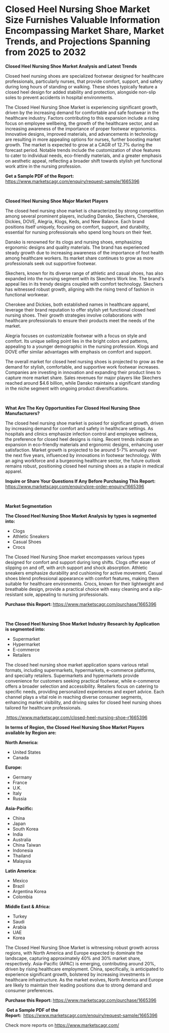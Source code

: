 <p><h1>Closed Heel Nursing Shoe Market Size Furnishes Valuable Information Encompassing Market Share, Market Trends, and Projections Spanning from 2025 to 2032</h1></p><p><strong>Closed Heel Nursing Shoe Market Analysis and Latest Trends</strong></p>
<p><p>Closed heel nursing shoes are specialized footwear designed for healthcare professionals, particularly nurses, that provide comfort, support, and safety during long hours of standing or walking. These shoes typically feature a closed heel design for added stability and protection, alongside non-slip soles to prevent accidents in hospital environments. </p><p>The Closed Heel Nursing Shoe Market is experiencing significant growth, driven by the increasing demand for comfortable and safe footwear in the healthcare industry. Factors contributing to this expansion include a rising focus on employee wellbeing, the growth of the healthcare sector, and an increasing awareness of the importance of proper footwear ergonomics. Innovative designs, improved materials, and advancements in technology are resulting in more appealing options for nurses, further boosting market growth. The market is expected to grow at a CAGR of 12.7% during the forecast period. Notable trends include the customization of shoe features to cater to individual needs, eco-friendly materials, and a greater emphasis on aesthetic appeal, reflecting a broader shift towards stylish yet functional work attire in the nursing profession.</p></p>
<p><strong>Get a Sample PDF of the Report:&nbsp;</strong> <a href="https://www.marketscagr.com/enquiry/request-sample/1665396?utm_campaign=2246&utm_medium=2&utm_source=Github&utm_content=ia&utm_term=09022025&utm_id=closed-heel-nursing-shoe">https://www.marketscagr.com/enquiry/request-sample/1665396</a></p>
<p>&nbsp;</p>
<p><strong>Closed Heel Nursing Shoe Major Market Players</strong></p>
<p><p>The closed heel nursing shoe market is characterized by strong competition among several prominent players, including Dansko, Skechers, Cherokee, Dickies, DOVE, Alegria, Klogs, Keds, and New Balance. Each brand positions itself uniquely, focusing on comfort, support, and durability, essential for nursing professionals who spend long hours on their feet.</p><p>Dansko is renowned for its clogs and nursing shoes, emphasizing ergonomic designs and quality materials. The brand has experienced steady growth due to increasing awareness of the importance of foot health among healthcare workers. Its market share continues to grow as more professionals seek out supportive footwear.</p><p>Skechers, known for its diverse range of athletic and casual shoes, has also expanded into the nursing segment with its Skechers Work line. The brand's appeal lies in its trendy designs coupled with comfort technology. Skechers has witnessed robust growth, aligning with the rising trend of fashion in functional workwear.</p><p>Cherokee and Dickies, both established names in healthcare apparel, leverage their brand reputation to offer stylish yet functional closed heel nursing shoes. Their growth strategies involve collaborations with healthcare professionals to ensure their products meet the needs of the market.</p><p>Alegria focuses on customizable footwear with a focus on style and comfort. Its unique selling point lies in the bright colors and patterns, appealing to a younger demographic in the nursing profession. Klogs and DOVE offer similar advantages with emphasis on comfort and support.</p><p>The overall market for closed heel nursing shoes is projected to grow as the demand for stylish, comfortable, and supportive work footwear increases. Companies are investing in innovation and expanding their product lines to capture more market share. Sales revenues for major players like Skechers reached around $4.6 billion, while Dansko maintains a significant standing in the niche segment with ongoing product diversifications.</p></p>
<p>&nbsp;</p>
<p><strong>What Are The Key Opportunities For Closed Heel Nursing Shoe Manufacturers?</strong></p>
<p><p>The closed heel nursing shoe market is poised for significant growth, driven by increasing demand for comfort and safety in healthcare settings. As hospitals and clinics emphasize infection control and employee wellness, the preference for closed heel designs is rising. Recent trends indicate an expansion in eco-friendly materials and ergonomic designs, enhancing user satisfaction. Market growth is projected to be around 5-7% annually over the next five years, influenced by innovations in footwear technology. With an aging workforce and a burgeoning healthcare sector, the future outlook remains robust, positioning closed heel nursing shoes as a staple in medical apparel.</p></p>
<p><strong>Inquire or Share Your Questions If Any Before Purchasing This Report:</strong> <a href="https://www.marketscagr.com/enquiry/pre-order-enquiry/1665396?utm_campaign=2246&utm_medium=2&utm_source=Github&utm_content=ia&utm_term=09022025&utm_id=closed-heel-nursing-shoe">https://www.marketscagr.com/enquiry/pre-order-enquiry/1665396</a></p>
<p>&nbsp;</p>
<p><strong>Market Segmentation</strong></p>
<p><strong>The Closed Heel Nursing Shoe Market Analysis by types is segmented into:</strong></p>
<p><ul><li>Clogs</li><li>Athletic Sneakers</li><li>Casual Shoes</li><li>Crocs</li></ul></p>
<p><p>The Closed Heel Nursing Shoe market encompasses various types designed for comfort and support during long shifts. Clogs offer ease of slipping on and off, with arch support and shock absorption. Athletic sneakers emphasize durability and cushioning for active movement. Casual shoes blend professional appearance with comfort features, making them suitable for healthcare environments. Crocs, known for their lightweight and breathable design, provide a practical choice with easy cleaning and a slip-resistant sole, appealing to nursing professionals.</p></p>
<p><strong>Purchase this Report:&nbsp;</strong><a href="https://www.marketscagr.com/purchase/1665396?utm_campaign=2246&utm_medium=2&utm_source=Github&utm_content=ia&utm_term=09022025&utm_id=closed-heel-nursing-shoe">https://www.marketscagr.com/purchase/1665396</a></p>
<p>&nbsp;</p>
<p><strong>The Closed Heel Nursing Shoe Market Industry Research by Application is segmented into:</strong></p>
<p><ul><li>Supermarket</li><li>Hypermarket</li><li>E-commerce</li><li>Retailers</li></ul></p>
<p><p>The closed heel nursing shoe market application spans various retail formats, including supermarkets, hypermarkets, e-commerce platforms, and specialty retailers. Supermarkets and hypermarkets provide convenience for customers seeking practical footwear, while e-commerce offers a broader selection and accessibility. Retailers focus on catering to specific needs, providing personalized experiences and expert advice. Each channel plays a vital role in reaching diverse consumer segments, enhancing market visibility, and driving sales for closed heel nursing shoes tailored for healthcare professionals.</p></p>
<p><a href="https://www.marketscagr.com/closed-heel-nursing-shoe-r1665396?utm_campaign=2246&utm_medium=2&utm_source=Github&utm_content=ia&utm_term=09022025&utm_id=closed-heel-nursing-shoe">&nbsp;https://www.marketscagr.com/closed-heel-nursing-shoe-r1665396</a></p>
<p><strong>In terms of Region, the Closed Heel Nursing Shoe Market Players available by Region are:</strong></p>
<p>
    <p> <strong> North America: </strong>
        <ul>
            <li>United States</li>
            <li>Canada</li>
        </ul>
        </p> 
    <p> <strong> Europe: </strong>
        <ul>
            <li>Germany</li>
            <li>France</li>
            <li>U.K.</li>
            <li>Italy</li>
            <li>Russia</li>
        </ul>
        </p> 
    <p> <strong> Asia-Pacific: </strong>
        <ul>
            <li>China</li>
            <li>Japan</li>
            <li>South Korea</li>
            <li>India</li>
            <li>Australia</li>
            <li>China Taiwan</li>
            <li>Indonesia</li>
            <li>Thailand</li>
            <li>Malaysia</li>
        </ul>
        </p> 
    <p> <strong> Latin America: </strong>
        <ul>
            <li>Mexico</li>
            <li>Brazil</li>
            <li>Argentina Korea</li>
            <li>Colombia</li>
        </ul>
        </p> 
    <p> <strong> Middle East & Africa: </strong>
        <ul>
            <li>Turkey</li>
            <li>Saudi</li>
            <li>Arabia</li>
            <li>UAE</li>
            <li>Korea</li>
        </ul>
    </p>
    </p>
<p><p>The Closed Heel Nursing Shoe Market is witnessing robust growth across regions, with North America and Europe expected to dominate the landscape, capturing approximately 40% and 30% market share, respectively. Asia-Pacific (APAC) is emerging, contributing around 20%, driven by rising healthcare employment. China, specifically, is anticipated to experience significant growth, bolstered by increasing investments in healthcare infrastructure. As the market evolves, North America and Europe are likely to maintain their leading positions due to strong demand and consumer preferences.</p></p>
<p><strong>Purchase this Report: </strong><a href="https://www.marketscagr.com/purchase/1665396?utm_campaign=2246&utm_medium=2&utm_source=Github&utm_content=ia&utm_term=09022025&utm_id=closed-heel-nursing-shoe">https://www.marketscagr.com/purchase/1665396</a></p>
<p>&nbsp;<strong>Get a Sample PDF of the Report:&nbsp;&nbsp;</strong><a href="https://www.marketscagr.com/enquiry/request-sample/1665396?utm_campaign=2246&utm_medium=2&utm_source=Github&utm_content=ia&utm_term=09022025&utm_id=closed-heel-nursing-shoe">https://www.marketscagr.com/enquiry/request-sample/1665396</a></p>
<p><strong></strong></p>
<p>Check more reports on <a href="https://www.marketscagr.com/?utm_campaign=2246&utm_medium=2&utm_source=Github&utm_content=ia&utm_term=09022025&utm_id=closed-heel-nursing-shoe">https://www.marketscagr.com/</a></p>